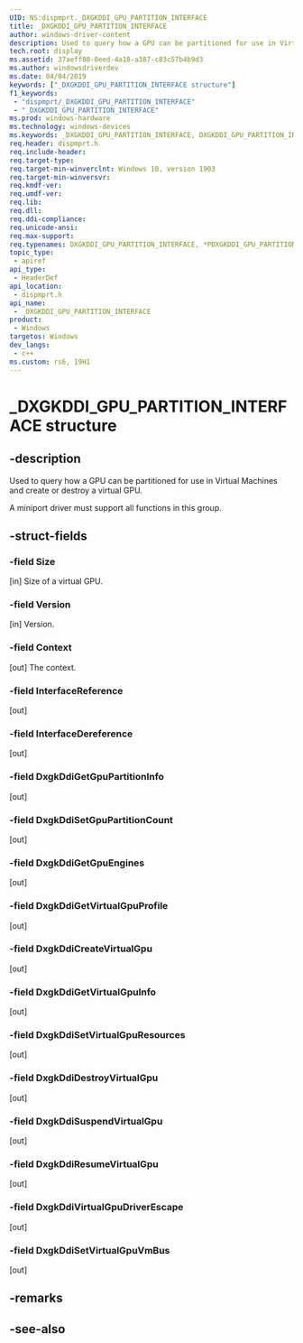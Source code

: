```yaml
---
UID: NS:dispmprt._DXGKDDI_GPU_PARTITION_INTERFACE
title: _DXGKDDI_GPU_PARTITION_INTERFACE
author: windows-driver-content
description: Used to query how a GPU can be partitioned for use in Virtual Machines and create or destroy a virtual GPU.
tech.root: display
ms.assetid: 37aeff80-0eed-4a18-a387-c83c57b4b9d3
ms.author: windowsdriverdev
ms.date: 04/04/2019
keywords: ["_DXGKDDI_GPU_PARTITION_INTERFACE structure"]
f1_keywords:
 - "dispmprt/_DXGKDDI_GPU_PARTITION_INTERFACE"
 - "_DXGKDDI_GPU_PARTITION_INTERFACE"
ms.prod: windows-hardware
ms.technology: windows-devices
ms.keywords: _DXGKDDI_GPU_PARTITION_INTERFACE, DXGKDDI_GPU_PARTITION_INTERFACE, *PDXGKDDI_GPU_PARTITION_INTERFACE, 
req.header: dispmprt.h
req.include-header:
req.target-type:
req.target-min-winverclnt: Windows 10, version 1903
req.target-min-winversvr:
req.kmdf-ver:
req.umdf-ver:
req.lib:
req.dll:
req.ddi-compliance:
req.unicode-ansi:
req.max-support:
req.typenames: DXGKDDI_GPU_PARTITION_INTERFACE, *PDXGKDDI_GPU_PARTITION_INTERFACE
topic_type: 
 - apiref
api_type: 
 - HeaderDef
api_location: 
 - dispmprt.h
api_name: 
 - _DXGKDDI_GPU_PARTITION_INTERFACE
product: 
 - Windows
targetos: Windows
dev_langs:
 - c++
ms.custom: rs6, 19H1
---
```


# _DXGKDDI_GPU_PARTITION_INTERFACE structure

## -description

Used to query how a GPU can be partitioned for use in Virtual Machines and create or destroy a virtual GPU.

A miniport driver must support all functions in this group.

## -struct-fields

### -field Size

[in] Size of a virtual GPU.

### -field Version

[in] Version.

### -field Context

[out] The context.

### -field InterfaceReference

[out]

### -field InterfaceDereference

[out]

### -field DxgkDdiGetGpuPartitionInfo

[out]

### -field DxgkDdiSetGpuPartitionCount

[out]

### -field DxgkDdiGetGpuEngines

[out]

### -field DxgkDdiGetVirtualGpuProfile

[out]

### -field DxgkDdiCreateVirtualGpu

[out]

### -field DxgkDdiGetVirtualGpuInfo

[out]

### -field DxgkDdiSetVirtualGpuResources

[out]

### -field DxgkDdiDestroyVirtualGpu

[out]

### -field DxgkDdiSuspendVirtualGpu

[out]

### -field DxgkDdiResumeVirtualGpu

[out]

### -field DxgkDdiVirtualGpuDriverEscape

[out]

### -field DxgkDdiSetVirtualGpuVmBus

[out]

## -remarks

## -see-also
